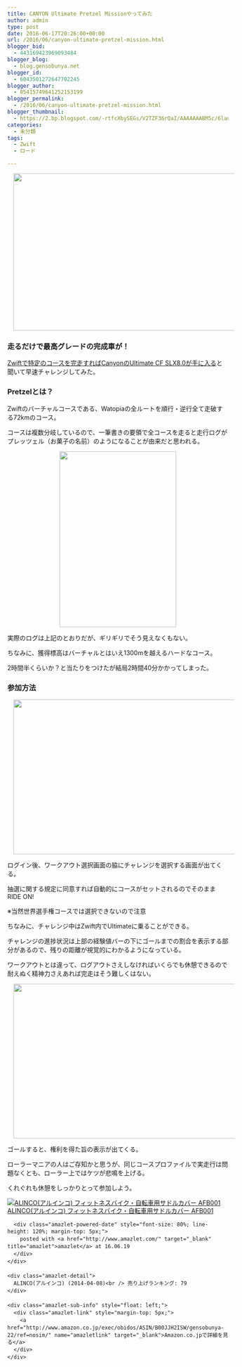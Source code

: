 ```yaml
---
title: CANYON Ultimate Pretzel Missionやってみた
author: admin
type: post
date: 2016-06-17T20:26:00+00:00
url: /2016/06/canyon-ultimate-pretzel-mission.html
blogger_bid:
  - 443169423969093484
blogger_blog:
  - blog.gensobunya.net
blogger_id:
  - 6043501272647702245
blogger_author:
  - 05415749641252153199
blogger_permalink:
  - /2016/06/canyon-ultimate-pretzel-mission.html
blogger_thumbnail:
  - https://2.bp.blogspot.com/-rtfcXbySEGs/V2TZF36rQaI/AAAAAAABM5c/6lauRWVLADIdEaydlrOjV3YAT5YtYa6aQCLcB/s640/%25E3%2582%25AF%25E3%2583%25AA%25E3%2583%2583%25E3%2583%2597%25E3%2583%259C%25E3%2583%25BC%25E3%2583%258901.jpg
categories:
  - 未分類
tags:
  - Zwift
  - ロード

---
```

<div class="separator" style="clear: both; text-align: center;">
  <a href="https://2.bp.blogspot.com/-rtfcXbySEGs/V2TZF36rQaI/AAAAAAABM5c/6lauRWVLADIdEaydlrOjV3YAT5YtYa6aQCLcB/s1600/%25E3%2582%25AF%25E3%2583%25AA%25E3%2583%2583%25E3%2583%2597%25E3%2583%259C%25E3%2583%25BC%25E3%2583%258901.jpg" imageanchor="1" style="margin-left: 1em; margin-right: 1em;"><img border="0" height="358" src="https://blog.gensobunya.net/wp-content/uploads/2016/06/E382AFE383AAE38383E38397E3839CE383BCE3838901.jpg" width="640" /></a>
</div>

### 走るだけで最高グレードの完成車が！

<a href="https://www.facebook.com/gozwiftjp/videos/1560064750963064/" target="_blank">Zwiftで特定のコースを完走すればCanyonのUltimate CF SLX8.0が手に入る</a>と聞いて早速チャレンジしてみた。



### Pretzelとは？

Zwiftのバーチャルコースである、Watopiaの全ルートを順行・逆行全て走破する72kmのコース。
  
コースは複数分岐しているので、一筆書きの要領で全コースを走ると走行ログがプレッツェル（お菓子の名前）のようになることが由来だと思われる。

<div class="separator" style="clear: both; text-align: center;">
  <a href="https://2.bp.blogspot.com/-a0Jb8augvAM/V2TcCFPWI-I/AAAAAAABM6A/ntNdSu3b5o0o3ZzYSH-0PvSkGj3uRGONQCLcB/s1600/%25E3%2582%25AD%25E3%2583%25A3%25E3%2583%2597%25E3%2583%2581%25E3%2583%25A3.PNG" imageanchor="1" style="margin-left: 1em; margin-right: 1em;"><img border="0" height="400" src="https://blog.gensobunya.net/wp-content/uploads/2016/06/E382ADE383A3E38397E38381E383A3.png" width="266" /></a>
</div>

実際のログは上記のとおりだが、ギリギリでそう見えなくもない。

ちなみに、獲得標高はバーチャルとはいえ1300mを越えるハードなコース。
  
2時間半くらいか？と当たりをつけたが結局2時間40分かかってしまった。

### 参加方法

<div class="separator" style="clear: both; text-align: center;">
  <a href="https://1.bp.blogspot.com/-YzawoT6mwVw/V2Taf_Ej_NI/AAAAAAABM5o/5p9uviOlPTwthCmnCMo6cdxTFF91h9Y5wCLcB/s1600/2016-06-18_1056300.jpg" imageanchor="1" style="margin-left: 1em; margin-right: 1em;"><img border="0" height="352" src="https://blog.gensobunya.net/wp-content/uploads/2016/06/2016-06-18_1056300.jpg" width="640" /></a>
</div>

ログイン後、ワークアウト選択画面の脇にチャレンジを選択する画面が出てくる。
  
抽選に関する規定に同意すれば自動的にコースがセットされるのでそのままRIDE ON!
  
※当然世界選手権コースでは選択できないので注意

ちなみに、チャレンジ中はZwift内でUltimateに乗ることができる。
  
チャレンジの進捗状況は上部の経験値バーの下にゴールまでの割合を表示する部分があるので、残りの距離が視覚的にわかるようになっている。

ワークアウトとは違って、ログアウトさえしなければいくらでも休憩できるので耐えぬく精神力さえあれば完走はそう難しくはない。

<div class="separator" style="clear: both; text-align: center;">
  <a href="https://4.bp.blogspot.com/-oKLboKZOdfE/V2TbEZAGduI/AAAAAAABM50/moZVS5bideYbNK35fO_xOQkXNDhgtm80gCLcB/s1600/2016-06-18_1343425.jpg" imageanchor="1" style="margin-left: 1em; margin-right: 1em;"><img border="0" height="352" src="https://blog.gensobunya.net/wp-content/uploads/2016/06/2016-06-18_1343425.jpg" width="640" /></a>
</div>

ゴールすると、権利を得た旨の表示が出てくる。

ローラーマニアの人はご存知かと思うが、同じコースプロファイルで実走行は問題なくとも、ローラー上ではケツが悲鳴を上げる。
  
くれぐれも休憩をしっかりとって参加しよう。

<div class="amazlet-box" style="margin-bottom: 0px;">
  <div class="amazlet-image" style="float: left; margin: 0px 12px 1px 0px;">
    <a href="http://www.amazon.co.jp/exec/obidos/ASIN/B00JJH2ISW/gensobunya-22/ref=nosim/" name="amazletlink" target="_blank"><img alt="ALINCO(アルインコ) フィットネスバイク・自転車用サドルカバー AFB001" src="https://images-fe.ssl-images-amazon.com/images/I/41ZDm%2BSPvDL._SL160_.jpg" style="border: none;" /></a>
  </div>
  
  <div class="amazlet-info" style="line-height: 120%; margin-bottom: 10px;">
    <div class="amazlet-name" style="line-height: 120%; margin-bottom: 10px;">
      <a href="http://www.amazon.co.jp/exec/obidos/ASIN/B00JJH2ISW/gensobunya-22/ref=nosim/" name="amazletlink" target="_blank">ALINCO(アルインコ) フィットネスバイク・自転車用サドルカバー AFB001</a></p> 
      
      <div class="amazlet-powered-date" style="font-size: 80%; line-height: 120%; margin-top: 5px;">
        posted with <a href="http://www.amazlet.com/" target="_blank" title="amazlet">amazlet</a> at 16.06.19
      </div>
    </div>
    
    <div class="amazlet-detail">
      ALINCO(アルインコ) (2014-04-08)<br /> 売り上げランキング: 79
    </div>
    
    <div class="amazlet-sub-info" style="float: left;">
      <div class="amazlet-link" style="margin-top: 5px;">
        <a href="http://www.amazon.co.jp/exec/obidos/ASIN/B00JJH2ISW/gensobunya-22/ref=nosim/" name="amazletlink" target="_blank">Amazon.co.jpで詳細を見る</a>
      </div>
    </div>
  </div>
  
  <div class="amazlet-footer" style="clear: left;">
  </div>
</div>